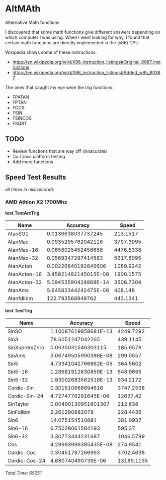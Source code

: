 # AltMAth #
Alternative Math functions

I discovered that some math functions give different answers depending on which computer I was using. When I went looking for why, I found that certain math functions are directly implemented in the (x86) CPU.

Wikipedia shows some of these instructions.
* https://en.wikipedia.org/wiki/X86_instruction_listings#Original_8087_instructions
* https://en.wikipedia.org/wiki/X86_instruction_listings#Added_with_80387

The ones that caught my eye were the trig functions:
* FPATAN
* FPTAN
* FCOS
* FSIN
* FSINCOS
* FSQRT

## TODO ##
* Review functions that are way off (innacurate)
* Do Cross platform testing
* Add more functions

## Speed Test Results ##
*all times in milliseconds*

### AMD Athlon X2 1700Mhz ###

**test.TestArcTrig**

| Name | Accuracy | Speed |
| ---- | -------- | ----- |
| AtanSO1 | 0.0136638037737245 | 213.1517 |
| AtanMac | 0.0935295762042116 | 3797.3095 |
| AtanMac-16 | 0.0658025452458658 | 4476.5338 |
| AtanMac-32 | 0.0569347297414583 | 5217.8095 |
| AtanActon | 0.00226640192840606 | 1089.9242 |
| AtanActon-16 | 3.45821482145015E-08 | 1900.1575 |
| AtanActon-32 | 5.09453590424869E-14 | 3508.7304 |
| AtanAms | 5.64583344242475E-08 | 408.148 |
| Atanfdlibm | 122.793568849762 | 443.1341 |

**test.TestTrig**

| Name | Accuracy | Speed |
| ---- | -------- | ----- |
| SinSO | 1.10087619858681E-13 | 4249.7292 |
| Sin3 | 78.6051247042265 | 439.1145 |
| SinXupremZero | 0.0635031546303115 | 185.9578 |
| SinAms | 3.06749505990386E-08 | 299.0557 |
| Sin5 | 4.73341042766662E-05 | 364.5602 |
| Sin5-16 | 1.28681912630859E-13 | 548.9695 |
| Sin5-32 | 1.93002683562518E-13 | 934.2172 |
| Cordic-Sin | 0.301510668694616 | 3747.2538 |
| Cordic-Sin-24 | 4.7274776291645E-06 | 12637.42 |
| SinTaylor | 0.00400130951601307 | 212.638 |
| SinFdlibm | 2.261290882078 | 228.4435 |
| Sin6 | 14.075154510891 | 381.0937 |
| Sin6-16 | 6.75028061584193 | 595.37 |
| Sin6-32 | 3.30773444231687 | 1046.5789 |
| Cos | 4.28993996385435E-08 | 274.9541 |
| Cordic-Cos | 0.30451787266993 | 3702.4638 |
| Cordic-Cos-24 | 4.680740490739E-06 | 13189.1135 |

*Total Time: 65251*
